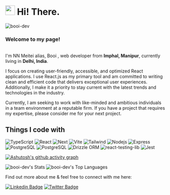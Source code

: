 <h1><img src="https://emojis.slackmojis.com/emojis/images/1531849430/4246/blob-sunglasses.gif?1531849430" width="30"/> Hi! There.</h1>

![booi-dev](https://github.com/booi-dev/booi-dev/assets/56810550/e5515789-8673-4f50-8801-452c34139bcf)

<p> <h3> Welcome to my page! </h3>  </br> I'm NN Meitei alias, Booi , web developer from <b>Imphal, Manipur</b>, currently living in <b>Delhi, India</b>. </p>

I focus on creating user-friendly, accessible, and optimized React applications. I use React.js as my primary tool and am committed to writing clean and efficient code that delivers exceptional user experiences. Additionally, I make it a priority to stay current with the latest trends and technologies in the industry.

Currently, I am seeking to work with like-minded and ambitious individuals in a team environment at a reputable firm. If you have a project that requires my expertise, please consider me for your next project.

<h2>Things I code with</h2>

<p>
  <img alt="TypeScript" src="https://img.shields.io/badge/-TypeScript-007ACC?style=flat-square&logo=typescript&logoColor=white" />
  <img alt="React" src="https://img.shields.io/badge/-React-45b8d8?style=flat-square&logo=react&logoColor=white" />
  <img alt="Next" src="https://img.shields.io/badge/-Next.js-000000?style=flat-square&logo=next-dot-js&logoColor=white" />
  <img alt="Vite" src="https://img.shields.io/badge/-Vite-646CFF?style=flat-square&logo=vite&logoColor=white" />
  <img alt="Tailwind" src="https://img.shields.io/badge/-TailwindCSS-38B2AC?style=flat-square&logo=tailwind-css&logoColor=white&labelColor=38B2AC&color=white" />
  <img alt="Nodejs" src="https://img.shields.io/badge/-Nodejs-43853d?style=flat-square&logo=Node.js&logoColor=white" />
  <img alt="Express" src="https://img.shields.io/badge/-Express.js-000000?style=flat-square&logo=express&logoColor=white" />
  <img alt="PostgreSQL" src="https://img.shields.io/badge/-Neon%20Database-FFA500?style=flat-square&logoColor=white" />
  <img alt="PostgreSQL" src="https://img.shields.io/badge/-PostgreSQL-336791?style=flat-square&logo=postgresql&logoColor=white" />
  <img alt="Drizzle ORM" src="https://img.shields.io/badge/-Drizzle%20ORM-00BFFF?style=flat-square&logoColor=white" />
  <img alt="react-testing-lib" src="https://img.shields.io/badge/-React%20Testing%20Library-E33332?style=flat-square&logo=testing-library&logoColor=white" />
  <img alt="Jest" src="https://img.shields.io/badge/-ViTest-4B0082?style=flat-square&logoColor=white" />
</p>

[![Ashutosh's github activity graph](https://github-readme-activity-graph.vercel.app/graph?username=booi-dev&theme=react-dark&area=true)](https://github.com/ashutosh00710/github-readme-activity-graph)

![booi-dev's Stats](https://github-readme-stats.vercel.app/api?username=booi-dev&theme=gotham&show_icons=true&hide_border=true&count_private=true) ![booi-dev's Top Languages](https://github-readme-stats.vercel.app/api/top-langs/?username=booi-dev&theme=gotham&show_icons=true&hide_border=true&layout=compact)

Find out more about me & feel free to connect with me here:

[![Linkedin Badge](https://img.shields.io/badge/-nnmeitei-blue?style=flat-square&logo=Linkedin&logoColor=white&link=https://www.linkedin.com/in/nnganthoimeitei/)](https://www.linkedin.com/in/nnganthoimeitei/)  [![Twitter Badge](https://img.shields.io/badge/-bo'ma-blue?style=flat-square&logo=Twitter&logoColor=white&link=https://twitter.com/boma_dev)](https://twitter.com/boma_dev)



